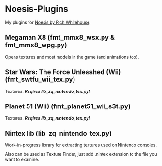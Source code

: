 # Noesis-Plugins

My plugins for [Noesis by Rich Whitehouse](http://richwhitehouse.com/index.php?content=inc_projects.php&showproject=91). 

## Megaman X8 (fmt_mmx8_wsx.py & fmt_mmx8_wpg.py) ##
Opens textures and most models in the game (and animations too).

## Star Wars: The Force Unleashed (Wii) (fmt_swtfu_wii_tex.py) ##
Textures.
***Reqires lib_zq_nintendo_tex.py!***

## Planet 51 (Wii) (fmt_planet51_wii_s3t.py) ##
Textures.
***Reqires lib_zq_nintendo_tex.py!***

## Nintex lib (lib_zq_nintendo_tex.py) ##
Work-in-progress library for extracting textures used on Nintendo consoles.

Also can be used as Texture Finder, just add .nintex extension to the file you want to examine.
